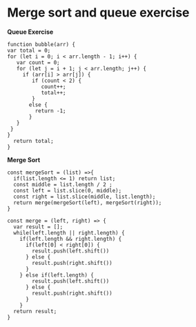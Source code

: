 # Merge sort and queue exercise
**Queue Exercise**

    function bubble(arr) {
    var total = 0;
    for (let i = 0; i < arr.length - 1; i++) {
       var count = 0;
       for (let j = i + 1; j < arr.length; j++) {
         if (arr[i] > arr[j]) {
            if (count < 2) {
               count++;
               total++;
            }
           else {
             return -1;
           }
       }
     }
    }
      return total;
    }

**Merge Sort**


    const mergeSort = (list) =>{
      if(list.length <= 1) return list;
      const middle = list.length / 2 ;
      const left = list.slice(0, middle);
      const right = list.slice(middle, list.length);
      return merge(mergeSort(left), mergeSort(right));
    }
    
    const merge = (left, right) => {
      var result = [];
      while(left.length || right.length) {
        if(left.length && right.length) {
          if(left[0] < right[0]) {
            result.push(left.shift())
          } else {
            result.push(right.shift())
          }
        } else if(left.length) {
            result.push(left.shift())
          } else {
            result.push(right.shift())
          }
        }
      return result;
    }
    

